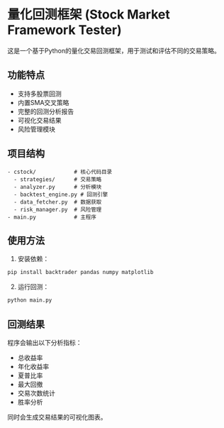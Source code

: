 # 量化回测框架 (Stock Market Framework Tester)

这是一个基于Python的量化交易回测框架，用于测试和评估不同的交易策略。

## 功能特点

- 支持多股票回测
- 内置SMA交叉策略
- 完整的回测分析报告
- 可视化交易结果
- 风险管理模块

## 项目结构

```
- cstock/            # 核心代码目录
  - strategies/      # 交易策略
  - analyzer.py      # 分析模块
  - backtest_engine.py # 回测引擎
  - data_fetcher.py  # 数据获取
  - risk_manager.py  # 风险管理
- main.py            # 主程序
```

## 使用方法

1. 安装依赖：
```bash
pip install backtrader pandas numpy matplotlib
```

2. 运行回测：
```bash
python main.py
```

## 回测结果

程序会输出以下分析指标：
- 总收益率
- 年化收益率
- 夏普比率
- 最大回撤
- 交易次数统计
- 胜率分析

同时会生成交易结果的可视化图表。
